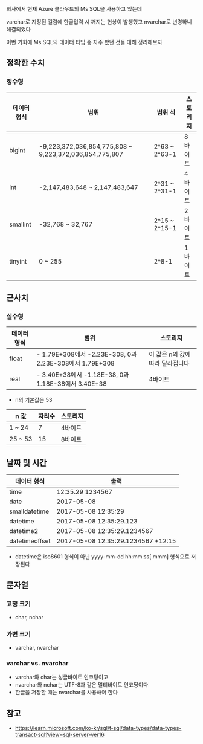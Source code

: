 회사에서 현재 Azure 클라우드의 Ms SQL을 사용하고 있는데

varchar로 지정된 컬럼에 한글입력 시 깨지는 현상이 발생했고
nvarchar로 변경하니 해결되었다

이번 기회에 Ms SQL의 데이터 타입 중 자주 봤던 것들 대해 정리해보자

## 정확한 수치

### 정수형

| 데이터 형식 | 범위                                                   | 범위 식       | 스토리지 |
| ----------- | ------------------------------------------------------ | ------------- | -------- |
| bigint      | -9,223,372,036,854,775,808 ~ 9,223,372,036,854,775,807 | 2^63 ~ 2^63-1 | 8바이트  |
| int         | -2,147,483,648 ~ 2,147,483,647                         | 2^31 ~ 2^31-1 | 4바이트  |
| smallint    | -32,768 ~ 32,767                                       | 2^15 ~ 2^15-1 | 2바이트  |
| tinyint     | 0 ~ 255                                                | 2^8-1         | 1바이트  |

## 근사치

### 실수형

| 데이터 형식 | 범위                                                    | 스토리지                         |
| ----------- | ------------------------------------------------------- | -------------------------------- |
| float       | - 1.79E+308에서 -2.23E-308, 0과 2.23E-308에서 1.79E+308 | 이 값은 n의 값에 따라 달라집니다 |
| real        | - 3.40E+38에서 -1.18E-38, 0과 1.18E-38에서 3.40E+38     | 4바이트                          |

- n의 기본값은 53

| n 값    | 자리수 | 스토리지 |
| ------- | ------ | -------- |
| 1 ~ 24  | 7      | 4바이트  |
| 25 ~ 53 | 15     | 8바이트  |

## 날짜 및 시간

| 데이터 형식    | 출력                               |
| -------------- | ---------------------------------- |
| time           | 12:35.29 1234567                   |
| date           | 2017-05-08                         |
| smalldatetime  | 2017-05-08 12:35:29                |
| datetime       | 2017-05-08 12:35:29.123            |
| datetime2      | 2017-05-08 12:35:29.1234567        |
| datetimeoffset | 2017-05-08 12:35:29.1234567 +12:15 |

- datetime은 iso8601 형식이 아닌 yyyy-mm-dd hh:mm:ss[.mmm] 형식으로 저장된다

## 문자열

### 고정 크기

- char, nchar

### 가변 크기

- varchar, nvarchar

### varchar vs. nvarchar

- varchar와 char는 싱글바이트 인코딩이고
- nvarchar와 nchar는 UTF-8과 같은 멀티바이트 인코딩이다
- 한글을 저장할 때는 nvarchar를 사용해야 한다

## 참고

- https://learn.microsoft.com/ko-kr/sql/t-sql/data-types/data-types-transact-sql?view=sql-server-ver16
